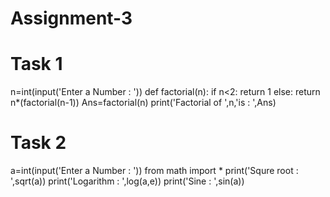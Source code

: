 # Assignment-3
# Task 1

n=int(input('Enter a Number : '))
def factorial(n):
    if n<2:
        return 1
    else:
        return n*(factorial(n-1))
Ans=factorial(n)
print('Factorial of ',n,'is : ',Ans)

# Task 2
a=int(input('Enter a Number : '))
from math import *
print('Squre root : ',sqrt(a))
print('Logarithm : ',log(a,e))
print('Sine : ',sin(a))
